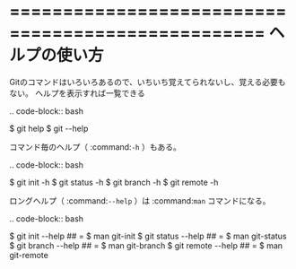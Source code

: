 ==================================================
ヘルプの使い方
==================================================

Gitのコマンドはいろいろあるので、いちいち覚えてられないし、覚える必要もない。
ヘルプを表示すれば一覧できる

.. code-block:: bash

   $ git help
   $ git --help


コマンド毎のヘルプ（ :command:`-h` ）もある。

.. code-block:: bash

   $ git init -h
   $ git status -h
   $ git branch -h
   $ git remote -h


ロングヘルプ（ :command:`--help` ）は :command:`man` コマンドになる。

.. code-block:: bash

   $ git init --help    ## = $ man git-init
   $ git status --help  ## = $ man git-status
   $ git branch --help  ## = $ man git-branch
   $ git remote --help  ## = $ man git-remote

